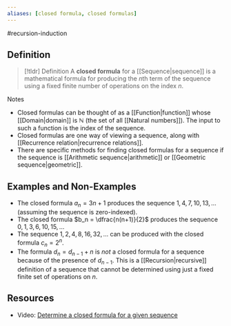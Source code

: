 ```yaml
---
aliases: [closed formula, closed formulas]
--- 
```


#recursion-induction 

## Definition 

> [!tldr] Definition
> A **closed formula** for a [[Sequence|sequence]] is a mathematical formula for producing the $n$th term of the sequence using a fixed finite number of operations on the index $n$. 

Notes
- Closed formulas can be thought of as a [[Function|function]] whose [[Domain|domain]] is $\mathbb{N}$ (the set of all [[Natural numbers]]). The input to such a function is the index of the sequence. 
- Closed formulas are one way of viewing a sequence, along with [[Recurrence relation|recurrence relations]]. 
- There are specific methods for finding closed formulas for a sequence if the sequence is [[Arithmetic sequence|arithmetic]] or [[Geometric sequence|geometric]]. 
## Examples and Non-Examples

- The closed formula $a_n = 3n+1$ produces the sequence $1, 4, 7, 10, 13, \dots$ (assuming the sequence is zero-indexed). 
- The closed formula $b_n = \dfrac{n(n+1)}{2}$ produces the sequence $0, 1, 3, 6, 10, 15, \dots$ 
- The sequence $1, 2, 4, 8, 16, 32, \dots$ can be produced with the closed formula $c_n = 2^n$. 
- The formula $d_n = d_{n-1} + n$ is *not* a closed formula for a sequence because of the presence of $d_{n-1}$. This is a [[Recursion|recursive]] definition of a sequence that cannot be determined using just a fixed finite set of operations on $n$. 

## Resources 

- Video: [Determine a closed formula for a given sequence](https://www.youtube.com/watch?v=4YxqncJCack)
